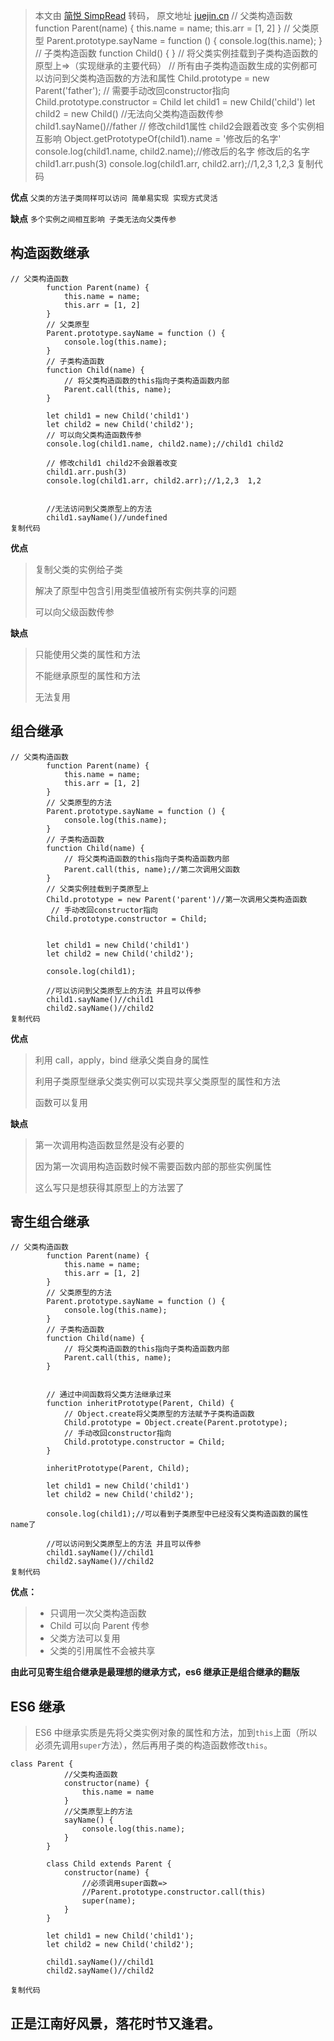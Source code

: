 > 本文由 [简悦 SimpRead](http://ksria.com/simpread/) 转码， 原文地址 [juejin.cn](https://juejin.cn/post/6942108227416883214) // 父类构造函数 function Parent(name) { this.name = name; this.arr = [1, 2] } // 父类原型 Parent.prototype.sayName = function () { console.log(this.name); } // 子类构造函数 function Child() { } // 将父类实例挂载到子类构造函数的原型上=>（实现继承的主要代码） // 所有由子类构造函数生成的实例都可以访问到父类构造函数的方法和属性 Child.prototype = new Parent('father'); // 需要手动改回constructor指向 Child.prototype.constructor = Child let child1 = new Child('child') let child2 = new Child() //无法向父类构造函数传参 child1.sayName()//father // 修改child1属性 child2会跟着改变 多个实例相互影响 Object.getPrototypeOf(child1).name = '修改后的名字' console.log(child1.name, child2.name);//修改后的名字 修改后的名字 child1.arr.push(3) console.log(child1.arr, child2.arr);//1,2,3 1,2,3 复制代码

**优点** `父类的方法子类同样可以访问 简单易实现 实现方式灵活`

**缺点** `多个实例之间相互影响 子类无法向父类传参`

构造函数继承
------

```
// 父类构造函数
        function Parent(name) {
            this.name = name;
            this.arr = [1, 2]
        }
        // 父类原型
        Parent.prototype.sayName = function () {
            console.log(this.name);
        }
        // 子类构造函数
        function Child(name) {
            // 将父类构造函数的this指向子类构造函数内部
            Parent.call(this, name);
        }

        let child1 = new Child('child1')
        let child2 = new Child('child2');
        // 可以向父类构造函数传参
        console.log(child1.name, child2.name);//child1 child2

        // 修改child1 child2不会跟着改变
        child1.arr.push(3)
        console.log(child1.arr, child2.arr);//1,2,3  1,2


        //无法访问到父类原型上的方法        
        child1.sayName()//undefined
复制代码
```

**优点**

> 复制父类的实例给子类
> 
> 解决了原型中包含引用类型值被所有实例共享的问题
> 
> 可以向父级函数传参

**缺点**

> 只能使用父类的属性和方法
> 
> 不能继承原型的属性和方法
> 
> 无法复用

组合继承
----

```
// 父类构造函数
        function Parent(name) {
            this.name = name;
            this.arr = [1, 2]
        }
        // 父类原型的方法
        Parent.prototype.sayName = function () {
            console.log(this.name);
        }
        // 子类构造函数
        function Child(name) {
            // 将父类构造函数的this指向子类构造函数内部
            Parent.call(this, name);//第二次调用父函数
        }
        // 父类实例挂载到子类原型上
        Child.prototype = new Parent('parent')//第一次调用父类构造函数
		 // 手动改回constructor指向
        Child.prototype.constructor = Child;


        let child1 = new Child('child1')
        let child2 = new Child('child2');

        console.log(child1);

        //可以访问到父类原型上的方法 并且可以传参      
        child1.sayName()//child1
        child2.sayName()//child2
复制代码
```

**优点**

> 利用 call，apply，bind 继承父类自身的属性
> 
> 利用子类原型继承父类实例可以实现共享父类原型的属性和方法
> 
> 函数可以复用

**缺点**

> 第一次调用构造函数显然是没有必要的
> 
> 因为第一次调用构造函数时候不需要函数内部的那些实例属性
> 
> 这么写只是想获得其原型上的方法罢了

寄生组合继承
------

```
// 父类构造函数
        function Parent(name) {
            this.name = name;
            this.arr = [1, 2]
        }
        // 父类原型的方法
        Parent.prototype.sayName = function () {
            console.log(this.name);
        }
        // 子类构造函数
        function Child(name) {
            // 将父类构造函数的this指向子类构造函数内部
            Parent.call(this, name);
        }


        // 通过中间函数将父类方法继承过来
        function inheritPrototype(Parent, Child) {
            // Object.create将父类原型的方法赋予子类构造函数
            Child.prototype = Object.create(Parent.prototype);
            // 手动改回constructor指向
            Child.prototype.constructor = Child;
        }

        inheritPrototype(Parent, Child);

        let child1 = new Child('child1')
        let child2 = new Child('child2');

        console.log(child1);//可以看到子类原型中已经没有父类构造函数的属性name了

        //可以访问到父类原型上的方法 并且可以传参      
        child1.sayName()//child1
        child2.sayName()//child2
复制代码
```

**优点：**

> *   只调用一次父类构造函数
> *   Child 可以向 Parent 传参
> *   父类方法可以复用
> *   父类的引用属性不会被共享

**由此可见寄生组合继承是最理想的继承方式，es6 继承正是组合继承的翻版**

ES6 继承
------

> ES6 中继承实质是先将父类实例对象的属性和方法，加到`this`上面（所以必须先调用`super`方法），然后再用子类的构造函数修改`this`。

```
class Parent {
            //父类构造函数
            constructor(name) {
                this.name = name
            }
            //父类原型上的方法
            sayName() {
                console.log(this.name);
            }
        }

        class Child extends Parent {
            constructor(name) {
                //必须调用super函数=>
                //Parent.prototype.constructor.call(this)
                super(name);
            }
        }

        let child1 = new Child('child1');
        let child2 = new Child('child2');

        child1.sayName()//child1
        child2.sayName()//child2

复制代码
```

正是江南好风景，落花时节又逢君。
----------------